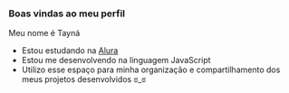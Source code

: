 ### Boas vindas ao meu perfil 

Meu nome é Tayná 

- Estou estudando na [Alura](https://www.alura.com.br)
- Estou me desenvolvendo na linguagem JavaScript
- Utilizo esse espaço para minha organização e compartilhamento dos meus projetos desenvolvidos
ಠ⁠_⁠ಠ


<!---
Tas3A/Tas3A is a ✨ special ✨ repository because its `README.md` (this file) appears on your GitHub profile.
You can click the Preview link to take a look at your changes.
--->
